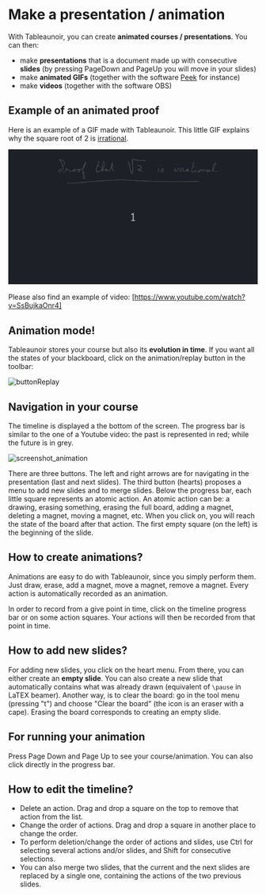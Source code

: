 # Make a presentation / animation

With Tableaunoir, you can create **animated courses / presentations**. You can then:
- make **presentations** that is a document made up with consecutive **slides** (by pressing PageDown and PageUp you will move in your slides)
- make **animated GIFs** (together with the software [Peek](https://github.com/phw/peek) for instance)
- make **videos** (together with the software OBS)


## Example of an animated proof

Here is an example of a GIF made with Tableaunoir. This little GIF explains why the square root of 2 is [irrational](https://en.wikipedia.org/wiki/Irrational_number).

![proofsqrt2irrational](img/proofsqrt2irrational.gif)

Please also find an example of video: [https://www.youtube.com/watch?v=SsBujkaOnr4]

## Animation mode!

Tableaunoir stores your course but also its **evolution in time**. If you want all the states of your blackboard, click on the animation/replay button in the toolbar:

![buttonReplay](img/buttonReplay.png)





## Navigation in your course

The timeline is displayed a the bottom of the screen. The progress bar is similar to the one of a Youtube video: the past is represented in red; while the future is in grey.

![screenshot_animation](https://user-images.githubusercontent.com/43071857/162198738-dc62f403-77c2-4fb0-a9d7-927ae1f6c58d.png)

There are three buttons. The left and right arrows are for navigating in the presentation (last and next slides). The third button (hearts) proposes a menu to add new slides and to merge slides. Below the progress bar, each little square represents an atomic action. An atomic action can be: a drawing, erasing something, erasing the full board, adding a magnet, deleting a magnet, moving a magnet, etc. When you click on, you will reach the state of the board after that action. The first empty square (on the left) is the beginning of the slide.

## How to create animations?

Animations are easy to do with Tableaunoir, since you simply perform them. Just draw, erase, add a magnet, move a magnet, remove a magnet. Every action is automatically recorded as an animation.

In order to record from a give point in time, click on the timeline progress bar or on some action squares. Your actions will then be recorded from that point in time.



## How to add new slides?

For adding new slides, you click on the heart menu. From there, you can either create an **empty slide**. You can also create a new slide that automatically contains what was already drawn  (equivalent of `\pause` in LaTEX beamer). Another way, is to clear the board: go in the tool menu (pressing "t") and choose "Clear the board" (the icon is an eraser with a cape). Erasing the board corresponds to creating an empty slide.

## For running your animation

Press Page Down and Page Up to see your course/animation. You can also click directly in the progress bar.


## How to edit the timeline?

- Delete an action. Drag and drop a square on the top to remove that action from the list.
- Change the order of actions. Drag and drop a square in another place to change the order.
- To perform deletion/change the order of actions and slides, use Ctrl for selecting several actions and/or slides, and Shift for consecutive selections.
- You can also merge two slides, that the current and the next slides are replaced by a single one, containing the actions of the two previous slides.
